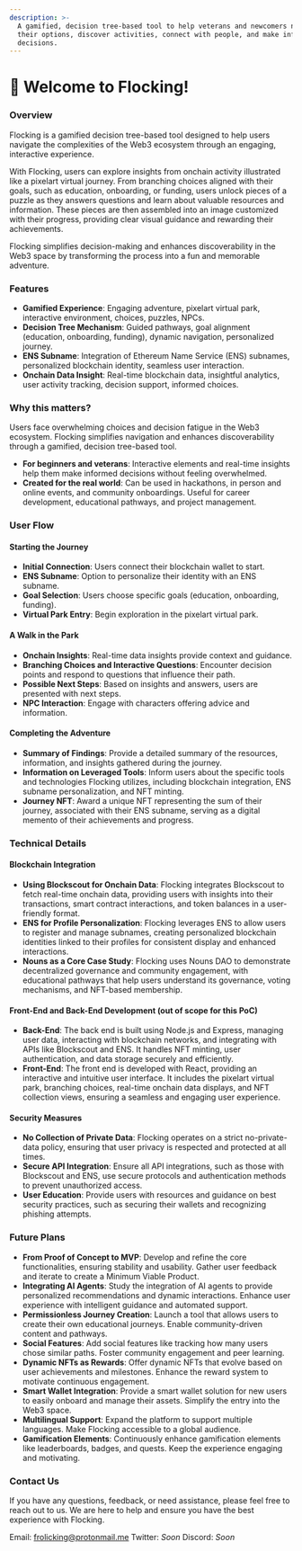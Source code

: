 ```yaml
---
description: >-
  A gamified, decision tree-based tool to help veterans and newcomers navigate
  their options, discover activities, connect with people, and make informed
  decisions.
---
```


# 👋 Welcome to Flocking!

### Overview

Flocking is a gamified decision tree-based tool designed to help users navigate the complexities of the Web3 ecosystem through an engaging, interactive experience.

With Flocking, users can explore insights from onchain activity illustrated like a pixelart virtual journey. From branching choices aligned with their goals, such as education, onboarding, or funding, users unlock pieces of a puzzle as they answers questions and learn about valuable resources and information. These pieces are then assembled into an image customized with their progress, providing clear visual guidance and rewarding their achievements.

Flocking simplifies decision-making and enhances discoverability in the Web3 space by transforming the process into a fun and memorable adventure.

### Features

* **Gamified Experience**: Engaging adventure, pixelart virtual park, interactive environment, choices, puzzles, NPCs.
* **Decision Tree Mechanism**: Guided pathways, goal alignment (education, onboarding, funding), dynamic navigation, personalized journey.
* **ENS Subname**: Integration of Ethereum Name Service (ENS) subnames, personalized blockchain identity, seamless user interaction.
* **Onchain Data Insight**: Real-time blockchain data, insightful analytics, user activity tracking, decision support, informed choices.

### Why this matters?

Users face overwhelming choices and decision fatigue in the Web3 ecosystem. Flocking simplifies navigation and enhances discoverability through a gamified, decision tree-based tool.

* **For beginners and veterans**: Interactive elements and real-time insights help them make informed decisions without feeling overwhelmed.
* **Created for the real world**: Can be used in hackathons, in person and online events, and community onboardings. Useful for career development, educational pathways, and project management.

### User Flow

#### Starting the Journey

* **Initial Connection**: Users connect their blockchain wallet to start.
* **ENS Subname**: Option to personalize their identity with an ENS subname.
* **Goal Selection**: Users choose specific goals (education, onboarding, funding).
* **Virtual Park Entry**: Begin exploration in the pixelart virtual park.

#### A Walk in the Park

* **Onchain Insights**: Real-time data insights provide context and guidance.
* **Branching Choices and Interactive Questions**: Encounter decision points and respond to questions that influence their path.
* **Possible Next Steps**: Based on insights and answers, users are presented with next steps.
* **NPC Interaction**: Engage with characters offering advice and information.

#### Completing the Adventure

* **Summary of Findings**: Provide a detailed summary of the resources, information, and insights gathered during the journey.
* **Information on Leveraged Tools**: Inform users about the specific tools and technologies Flocking utilizes, including blockchain integration, ENS subname personalization, and NFT minting.
* **Journey NFT**: Award a unique NFT representing the sum of their journey, associated with their ENS subname, serving as a digital memento of their achievements and progress.

### **Technical Details**

#### Blockchain Integration

* **Using Blockscout for Onchain Data**: Flocking integrates Blockscout to fetch real-time onchain data, providing users with insights into their transactions, smart contract interactions, and token balances in a user-friendly format.
* **ENS for Profile Personalization**: Flocking leverages ENS to allow users to register and manage subnames, creating personalized blockchain identities linked to their profiles for consistent display and enhanced interactions.
* **Nouns as a Core Case Study**: Flocking uses Nouns DAO to demonstrate decentralized governance and community engagement, with educational pathways that help users understand its governance, voting mechanisms, and NFT-based membership.

#### Front-End and Back-End Development (out of scope for this PoC)

* **Back-End**: The back end is built using Node.js and Express, managing user data, interacting with blockchain networks, and integrating with APIs like Blockscout and ENS. It handles NFT minting, user authentication, and data storage securely and efficiently.
* **Front-End**: The front end is developed with React, providing an interactive and intuitive user interface. It includes the pixelart virtual park, branching choices, real-time onchain data displays, and NFT collection views, ensuring a seamless and engaging user experience.

#### Security Measures

* **No Collection of Private Data**: Flocking operates on a strict no-private-data policy, ensuring that user privacy is respected and protected at all times.
* **Secure API Integration**: Ensure all API integrations, such as those with Blockscout and ENS, use secure protocols and authentication methods to prevent unauthorized access.
* **User Education**: Provide users with resources and guidance on best security practices, such as securing their wallets and recognizing phishing attempts.

### **Future Plans**

* **From Proof of Concept to MVP**: Develop and refine the core functionalities, ensuring stability and usability. Gather user feedback and iterate to create a Minimum Viable Product.
* **Integrating AI Agents**: Study the integration of AI agents to provide personalized recommendations and dynamic interactions. Enhance user experience with intelligent guidance and automated support.
* **Permissionless Journey Creation**: Launch a tool that allows users to create their own educational journeys. Enable community-driven content and pathways.
* **Social Features**: Add social features like tracking how many users chose similar paths. Foster community engagement and peer learning.
* **Dynamic NFTs as Rewards**: Offer dynamic NFTs that evolve based on user achievements and milestones. Enhance the reward system to motivate continuous engagement.
* **Smart Wallet Integration**: Provide a smart wallet solution for new users to easily onboard and manage their assets. Simplify the entry into the Web3 space.
* **Multilingual Support**: Expand the platform to support multiple languages. Make Flocking accessible to a global audience.
* **Gamification Elements**: Continuously enhance gamification elements like leaderboards, badges, and quests. Keep the experience engaging and motivating.

### Contact Us

If you have any questions, feedback, or need assistance, please feel free to reach out to us. We are here to help and ensure you have the best experience with Flocking.

Email: [frolicking@protonmail.me](mailto:frolicking@protonmail.me) Twitter: _Soon_ Discord: _Soon_
